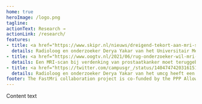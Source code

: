 ```yaml
---
home: true
heroImage: /logo.png
tagline: 
actionText: Research →
actionLink: /research/
features:
- title: <a href="https://www.skipr.nl/nieuws/dreigend-tekort-aan-mri-scans-umcg-krijgt-subsidie-voor-snellere-scan/">Dreigend tekort aan MRI-scans</a> 
  details: Radioloog en onderzoeker Derya Yakar van het Universitair Medisch Centrum Groningen (UMCG) krijgt een subsidie van 1,9 miljoen euro om onderzoek te doen naar het verkorten van de duur van MRI-scans bij verdenking op prostaatkanker met behulp van artificial intelligence. 
- title: <a href="https://www.oogtv.nl/2021/06/rug-onderzoeker-wil-mri-scan-bij-prostaatkanker-terugbrengen-naar-kwartier/">MRI-scantijd bij prostaatkanker terugbrengen naar kwartier</a> 
  details: Een MRI-scan bij verdenking van prostaatkanker moet teruggebracht kunnen worden van 40 naar 15 minuten. Dat is het doel van radioloog en onderzoeker Derya Yakar van het UMCG.
- title: <a href="https://twitter.com/campusgr_/status/1404747420316151811">Subsidie van 1,9 miljoen euro voor het verkorten de MRI-scantijd</a>  
  details: Radioloog en onderzoeker Derya Yakar van het umcg heeft een subsidie van 1,9 miljoen euro ontvangen voor onderzoek naar het verkorten van de duur van MRI-scans bij verdenking op prostaatkanker. Zij gaat hiervoor artificial intelligence gebruiken. 
footer: The FastMri collaboration project is co-funded by the PPP Allowance made available by Health~Holland, Top Sector Life Sciences & Health, to stimulate public-private partnerships. 
---
```

Content text
